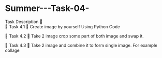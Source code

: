 # Summer---Task-04-
Task Description 📄  
🔅 Task 4.1
  📌 Create image by yourself Using Python Code  

🔅 Task 4.2
  📌 Take 2 image crop some part of both image and swap it.  
  
🔅 Task 4.3
  📌 Take 2 image and combine it to form single image. For example collage 
